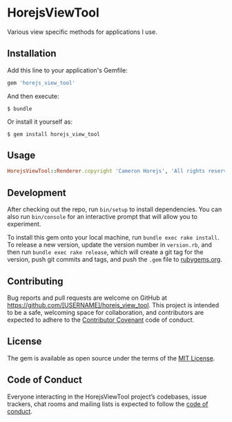 # HorejsViewTool

Various view specific methods for applications I use.

## Installation

Add this line to your application's Gemfile:

```ruby
gem 'horejs_view_tool'
```

And then execute:

    $ bundle

Or install it yourself as:

    $ gem install horejs_view_tool

## Usage

```ruby
HorejsViewTool::Renderer.copyright 'Cameron Horejs', 'All rights reserved'
```

## Development

After checking out the repo, run `bin/setup` to install dependencies. You can also run `bin/console` for an interactive prompt that will allow you to experiment.

To install this gem onto your local machine, run `bundle exec rake install`. To release a new version, update the version number in `version.rb`, and then run `bundle exec rake release`, which will create a git tag for the version, push git commits and tags, and push the `.gem` file to [rubygems.org](https://rubygems.org).

## Contributing

Bug reports and pull requests are welcome on GitHub at https://github.com/[USERNAME]/horejs_view_tool. This project is intended to be a safe, welcoming space for collaboration, and contributors are expected to adhere to the [Contributor Covenant](http://contributor-covenant.org) code of conduct.

## License

The gem is available as open source under the terms of the [MIT License](https://opensource.org/licenses/MIT).

## Code of Conduct

Everyone interacting in the HorejsViewTool project’s codebases, issue trackers, chat rooms and mailing lists is expected to follow the [code of conduct](https://github.com/[USERNAME]/horejs_view_tool/blob/master/CODE_OF_CONDUCT.md).
